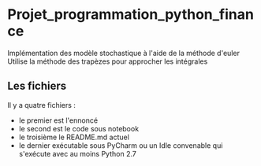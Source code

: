 # Projet_programmation_python_finance
Implémentation des modèle stochastique à l'aide de la méthode d'euler <br>
Utilise la méthode des trapèzes pour approcher les intégrales

## Les fichiers
Il y a quatre fichiers : <br>
  - le premier est l'ennoncé <br>
  - le second est le code sous notebook <br>
  - le troisième le README.md actuel <br>
  - le dernier exécutable sous PyCharm ou un Idle convenable qui s'exécute avec au moins Python 2.7
